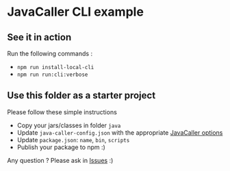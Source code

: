 # JavaCaller CLI example

## See it in action

Run the following commands :

- `npm run install-local-cli`
- `npm run run:cli:verbose`

## Use this folder as a starter project

Please follow these simple instructions

- Copy your jars/classes in folder `java`
- Update `java-caller-config.json` with the appropriate [JavaCaller options](https://github.com/nvuillam/node-java-caller#java_caller_options)
- Update `package.json`: `name`, `bin`, `scripts`
- Publish your package to npm :)

Any question ? Please ask in [Issues](https://github.com/nvuillam/node-java-caller/issues) :)
